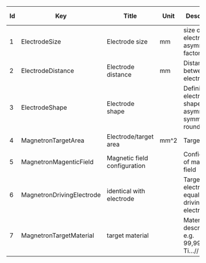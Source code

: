 |Id  |  Key                      | Title                         | Unit | Description                                  | Type    | Occ   | Allowed values                     |
| ----  |-------------------------- | ----------------------------- | ---- |-------------------------------------------- | ------- | ----- | -----------------------------------|
|1  | ElectrodeSize             | Electrode size          |  mm | size of electrode + asymmetry factor         | number  | 1     |                                    |
|2  | ElectrodeDistance         | Electrode distance      |  mm | Distance between electrodes                 | number  | 1     |                                    |
|3  | ElectrodeShape            | Electrode shape               |   | Defining the electrode shape e.g. asymmetric, symmetric, round/square                 | string  | 1     | |
|4  | MagnetronTargetArea       | Electrode/target area   |  mm^2 | Target area                                  | number  | 1     |                                    |
|5  | MagnetronMagenticField    | Magnetic field configuration  |   | Configuration of magnetic field              | string  | 1     |                                    |
|6  | MagnetronDrivingElectrode | identical with electrode      |  | Target electrode equal to driving electrode  | boolean | 1     |                                    | 
|7  | MagnetronTargetMaterial   | target material               |  | Material description e.g. 99,99at% Al, Ti…// inserts                         | string  | 1     |    |
